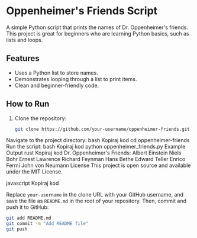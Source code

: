 # Oppenheimer's Friends Script

A simple Python script that prints the names of Dr. Oppenheimer's friends. This project is great for beginners who are learning Python basics, such as lists and loops.

## Features

- Uses a Python list to store names.
- Demonstrates looping through a list to print items.
- Clean and beginner-friendly code.

## How to Run

1. Clone the repository:
   ```bash
   git clone https://github.com/your-username/oppenheimer-friends.git
Navigate to the project directory:
bash
Kopiraj kod
cd oppenheimer-friends
Run the script:
bash
Kopiraj kod
python oppenheimer_friends.py
Example Output
rust
Kopiraj kod
Dr. Oppenheimer's Friends:
Albert Einstein
Niels Bohr
Ernest Lawrence
Richard Feynman
Hans Bethe
Edward Teller
Enrico Fermi
John von Neumann
License
This project is open source and available under the MIT License.

javascript
Kopiraj kod

Replace `your-username` in the clone URL with your GitHub username, and save the file as `README.md` in the root of your repository. Then, commit and push it to GitHub:

```bash
git add README.md
git commit -m "Add README file"
git push
